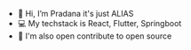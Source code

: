 - 👋 Hi, I’m Pradana it's just ALIAS
- 💻 My techstack is React, Flutter, Springboot
- 🛂 I'm also open contribute to open source
